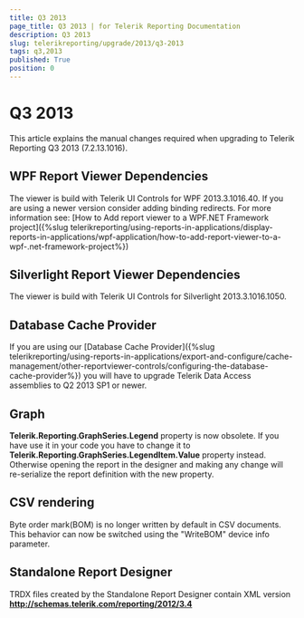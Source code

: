 ```yaml
---
title: Q3 2013
page_title: Q3 2013 | for Telerik Reporting Documentation
description: Q3 2013
slug: telerikreporting/upgrade/2013/q3-2013
tags: q3,2013
published: True
position: 0
---
```


# Q3 2013



This article explains the manual changes required when upgrading to Telerik Reporting Q3 2013 (7.2.13.1016).

## WPF Report Viewer Dependencies

The viewer is build with Telerik UI Controls for WPF 2013.3.1016.40. If you are using a newer version consider adding binding redirects. For more information see:           [How to Add report viewer to a WPF.NET Framework project]({%slug telerikreporting/using-reports-in-applications/display-reports-in-applications/wpf-application/how-to-add-report-viewer-to-a-wpf-.net-framework-project%})

## Silverlight Report Viewer Dependencies

The viewer is build with Telerik UI Controls for Silverlight 2013.3.1016.1050.         

## Database Cache Provider

If you are using our [Database Cache Provider]({%slug telerikreporting/using-reports-in-applications/export-and-configure/cache-management/other-reportviewer-controls/configuring-the-database-cache-provider%}) you will have to upgrade Telerik Data Access assemblies to Q2 2013 SP1 or newer.         

## Graph

__Telerik.Reporting.GraphSeries.Legend__  property is now obsolete.            If you have use it in your code you have to change it to __Telerik.Reporting.GraphSeries.LegendItem.Value__  property instead.           Otherwise opening the report in the designer and making any change will re-serialize the report definition with the new property.         

## CSV rendering

Byte order mark(BOM) is no longer written by default in CSV documents. This behavior can now be switched using the "WriteBOM" device info parameter.         

## Standalone Report Designer

TRDX files created by the Standalone Report Designer contain XML version __http://schemas.telerik.com/reporting/2012/3.4__

